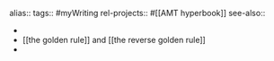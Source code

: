 alias::
tags:: #myWriting 
rel-projects:: #[[AMT hyperbook]] 
see-also::

-
- [[the golden rule]] and [[the reverse golden rule]]
-